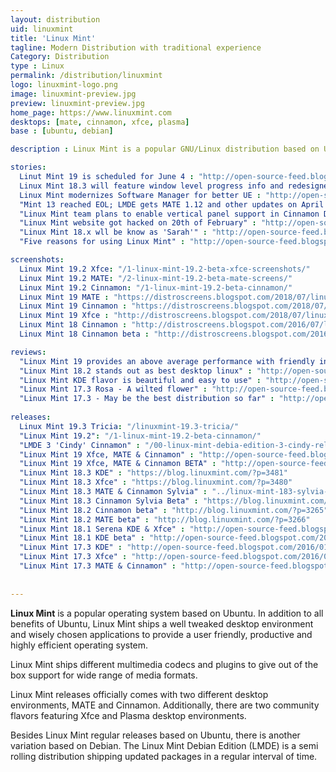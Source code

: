 ```yaml
---
layout: distribution
uid: linuxmint
title: 'Linux Mint'
tagline: Modern Distribution with traditional experience
Category: Distribution
type : Linux
permalink: /distribution/linuxmint
logo: linuxmint-logo.png
image: linuxmint-preview.jpg
preview: linuxmint-preview.jpg
home_page: https://www.linuxmint.com
desktops: [mate, cinnamon, xfce, plasma]
base : [ubuntu, debian]

description : Linux Mint is a popular GNU/Linux distribution based on Ubuntu, offering a modern yet familiar user experience.

stories:
  Linut Mint 19 is scheduled for June 4 : "http://open-source-feed.blogspot.com/2018/05/linux-mint-19-beta-is-scheduled-to.html"
  Linux Mint 18.3 will feature window level progress info and redesigned backup tool : "http://open-source-feed.blogspot.com/2017/09/linux-mint-183-will-feature-window.html"
  Linux Mint modernizes Software Manager for better UE : "http://open-source-feed.blogspot.com/2017/07/linux-mint-modernizes-software-manager.html"
  "Mint 13 reached EOL; LMDE gets MATE 1.12 and other updates on April 2017" : "http://open-source-feed.blogspot.com/2017/04/mint-13-reached-eol-lmde-gets-mate-118.html"
  "Linux Mint team plans to enable vertical panel support in Cinnamon Desktop" : "http://open-source-feed.blogspot.com/2016/10/linux-mint-team-plans-to-enable.html"
  "Linux Mint website got hacked on 20th of February" : "http://open-source-feed.blogspot.com/2016/02/linux-mint-website-got-hacked-on-20th.html" 
  "Linux Mint 18.x wll be know as 'Sarah'" : "http://open-source-feed.blogspot.com/2016/01/linux-mint-18x-wll-be-know-as-sarah.html"
  "Five reasons for using Linux Mint" : "http://open-source-feed.blogspot.com/2015/11/5-reasons-for-using-liinux-mint.html"

screenshots:
  Linux Mint 19.2 Xfce: "/1-linux-mint-19.2-beta-xfce-screenshots/"
  Linux Mint 19.2 MATE: "/2-linux-mint-19.2-beta-mate-screens/"
  Linux Mint 19.2 Cinnamon: "/1-linux-mint-19.2-beta-cinnamon/"
  Linux Mint 19 MATE : "https://distroscreens.blogspot.com/2018/07/linux-mint-19-mate-screenshots.html"
  Linux Mint 19 Cinnamon : "https://distroscreens.blogspot.com/2018/07/linux-mint-19-tara-cinnamon-edition.html"
  Linux Mint 19 Xfce : "http://distroscreens.blogspot.com/2018/07/linux-mint-19-xfce-edition-screenshots.html"
  Linux Mint 18 Cinnamon : "http://distroscreens.blogspot.com/2016/07/linux-mint-18-cinnamon-screenshots.html"
  Linux Mint 18 Cinnamon beta : "http://distroscreens.blogspot.com/2016/06/linux-mint-18-cinnamon-beta-screenshots.html"

reviews:
  "Linux Mint 19 provides an above average performance with friendly interface" : "https://open-source-feed.blogspot.com/2018/07/linux-mint-19-provides-above-average.html"
  "Linux Mint 18.2 stands out as best desktop linux" : "http://open-source-feed.blogspot.com/2017/08/linux-mint-182-stands-out-as-best.html"
  "Linux Mint KDE flavor is beautiful and easy to use" : "http://open-source-feed.blogspot.com/2017/03/linux-mint-kde-flavor-is-beautiful-and.html"
  "Linux Mint 17.3 Rosa - A wilted flower" : "http://open-source-feed.blogspot.com/2016/01/linux-mint-173-rosa-wilted-flower-review.html"
  "Linux Mint 17.3 - May be the best distribution so far" : "http://open-source-feed.blogspot.com/2015/12/linux-mint-173-may-be-best-linux-distro.html"
  
releases:
  Linux Mint 19.3 Tricia: "/linuxmint-19.3-tricia/"
  "Linux Mint 19.2": "/1-linux-mint-19.2-beta-cinnamon/"
  "LMDE 3 'Cindy' Cinnamon" : "/00-linux-mint-debia-edition-3-cindy-released/"
  "Linux Mint 19 Xfce, MATE & Cinnamon" : "http://open-source-feed.blogspot.com/2018/06/linux-mint-19-cinnamon-xfce-mate.html"
  "Linux Mint 19 Xfce, MATE & Cinnamon BETA" : "http://open-source-feed.blogspot.com/2018/06/linux-mint-19-xfce-mate-cinnamon-beta.html"
  "Linux Mint 18.3 KDE" : "https://blog.linuxmint.com/?p=3481"
  "Linux Mint 18.3 Xfce" : "https://blog.linuxmint.com/?p=3480"
  "Linux Mint 18.3 MATE & Cinnamon Sylvia" : "../linux-mint-183-sylvia-mate-and-cinnamon-editions-released/"
  "Linux Mint 18.3 Cinnamon Sylvia Beta" : "https://blog.linuxmint.com/?p=3445"
  "Linux Mint 18.2 Cinnamon beta" : "http://blog.linuxmint.com/?p=3265"
  "Linux Mint 18.2 MATE beta" : "http://blog.linuxmint.com/?p=3266"
  "Linux Mint 18.1 Serena KDE & Xfce" : "http://open-source-feed.blogspot.com/2017/01/linux-mint-181-serena-xfce-kde-editions.html"
  "Linux Mint 18.1 KDE beta" : "http://open-source-feed.blogspot.com/2017/01/linux-mint-181-kde-beta-released.html"
  "Linux Mint 17.3 KDE" : "http://open-source-feed.blogspot.com/2016/01/linux-mint-173-kde-released.html"
  "Linux Mint 17.3 Xfce" : "http://open-source-feed.blogspot.com/2016/01/linux-mint-173-rosa-xfce-released.html"
  "Linux Mint 17.3 MATE & Cinnamon" : "http://open-source-feed.blogspot.com/2015/12/linux-mint-173-rosa-cinnamonmate.html"
  
  
---
```


**Linux Mint** is a popular operating system based on Ubuntu. In addition to all benefits of Ubuntu,
Linux Mint ships a well tweaked desktop environment and wisely chosen applications to provide a user
friendly, productive and highly efficient operating system.

Linux Mint ships different multimedia codecs and plugins to give out of the box support for wide
range of media formats.

Linux Mint releases officially comes with two different desktop environments, MATE and Cinnamon.
Additionally, there are two community flavors featuring Xfce and Plasma desktop environments.

Besides Linux Mint regular releases based on Ubuntu, there is another variation based on Debian. The
Linux Mint Debian Edition (LMDE) is a semi rolling distribution shipping updated packages in a regular
interval of time.
